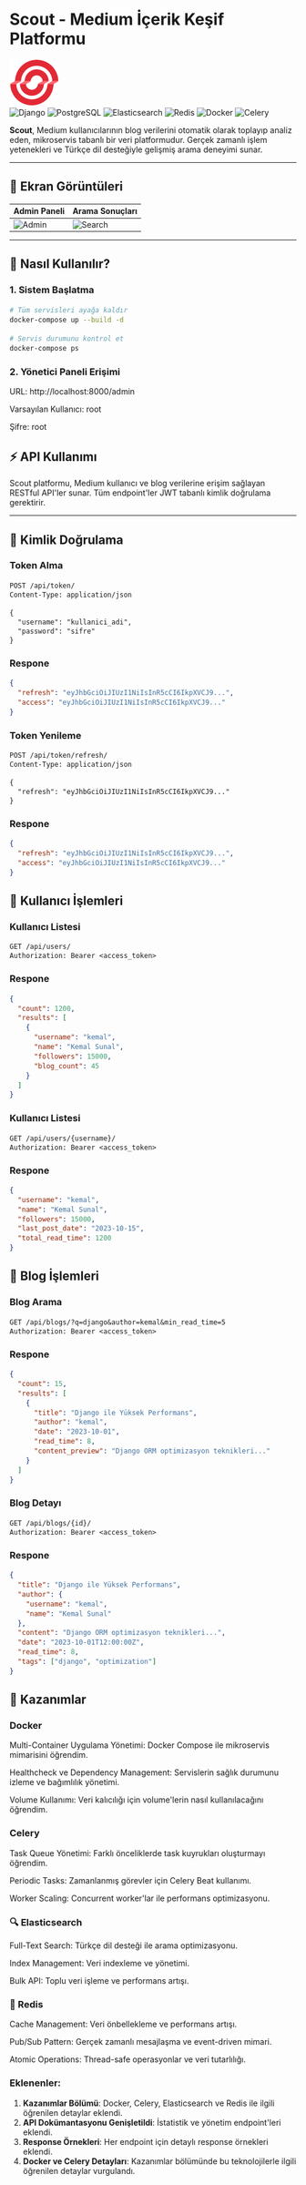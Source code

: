 # Scout - Medium İçerik Keşif Platformu

![Scout Logo](logo.svg)  
![Django](https://img.shields.io/badge/Django-092E20?logo=django&logoColor=white)
![PostgreSQL](https://img.shields.io/badge/PostgreSQL-4169E1?logo=postgresql&logoColor=white)
![Elasticsearch](https://img.shields.io/badge/Elasticsearch-005571?logo=elasticsearch&logoColor=white)
![Redis](https://img.shields.io/badge/Redis-DC382D?logo=redis&logoColor=white)
![Docker](https://img.shields.io/badge/Docker-2496ED?logo=docker&logoColor=white)
![Celery](https://img.shields.io/badge/Celery-37814A?logo=celery&logoColor=white)

**Scout**, Medium kullanıcılarının blog verilerini otomatik olarak toplayıp analiz eden, mikroservis tabanlı bir veri platformudur. Gerçek zamanlı işlem yetenekleri ve Türkçe dil desteğiyle gelişmiş arama deneyimi sunar.

---

## 📸 Ekran Görüntüleri

| Admin Paneli | Arama Sonuçları |
|--------------|-----------------|
| ![Admin](admin-preview.png) | ![Search](search-preview.png) |

---

## 🚀 Nasıl Kullanılır?

### 1. Sistem Başlatma
```bash
# Tüm servisleri ayağa kaldır
docker-compose up --build -d

# Servis durumunu kontrol et
docker-compose ps
```

### 2. Yönetici Paneli Erişimi
URL: http://localhost:8000/admin

Varsayılan Kullanıcı: root

Şifre: root

## ⚡ API Kullanımı

Scout platformu, Medium kullanıcı ve blog verilerine erişim sağlayan RESTful API'ler sunar. Tüm endpoint'ler JWT tabanlı kimlik doğrulama gerektirir.

---

## 🔐 Kimlik Doğrulama

### Token Alma
```http
POST /api/token/
Content-Type: application/json

{
  "username": "kullanici_adi",
  "password": "sifre"
}
```
### Respone
```json
{
  "refresh": "eyJhbGciOiJIUzI1NiIsInR5cCI6IkpXVCJ9...",
  "access": "eyJhbGciOiJIUzI1NiIsInR5cCI6IkpXVCJ9..."
}
```
### Token Yenileme
```http
POST /api/token/refresh/
Content-Type: application/json

{
  "refresh": "eyJhbGciOiJIUzI1NiIsInR5cCI6IkpXVCJ9..."
}
```
### Respone
```json
{
  "refresh": "eyJhbGciOiJIUzI1NiIsInR5cCI6IkpXVCJ9...",
  "access": "eyJhbGciOiJIUzI1NiIsInR5cCI6IkpXVCJ9..."
}
```

## 👤 Kullanıcı İşlemleri
### Kullanıcı Listesi
```http
GET /api/users/
Authorization: Bearer <access_token>
```
### Respone
```json
{
  "count": 1200,
  "results": [
    {
      "username": "kemal",
      "name": "Kemal Sunal",
      "followers": 15000,
      "blog_count": 45
    }
  ]
}
```
### Kullanıcı Listesi
```http
GET /api/users/{username}/
Authorization: Bearer <access_token>
```
### Respone
```json
{
  "username": "kemal",
  "name": "Kemal Sunal",
  "followers": 15000,
  "last_post_date": "2023-10-15",
  "total_read_time": 1200
}
```
## 📝 Blog İşlemleri
### Blog Arama
```http
GET /api/blogs/?q=django&author=kemal&min_read_time=5
Authorization: Bearer <access_token>
```
### Respone
```json
{
  "count": 15,
  "results": [
    {
      "title": "Django ile Yüksek Performans",
      "author": "kemal",
      "date": "2023-10-01",
      "read_time": 8,
      "content_preview": "Django ORM optimizasyon teknikleri..."
    }
  ]
}
```
### Blog Detayı
```http
GET /api/blogs/{id}/
Authorization: Bearer <access_token>
```
### Respone
```json
{
  "title": "Django ile Yüksek Performans",
  "author": {
    "username": "kemal",
    "name": "Kemal Sunal"
  },
  "content": "Django ORM optimizasyon teknikleri...",
  "date": "2023-10-01T12:00:00Z",
  "read_time": 8,
  "tags": ["django", "optimization"]
}
```

## 🧠 Kazanımlar
### Docker
Multi-Container Uygulama Yönetimi: Docker Compose ile mikroservis mimarisini öğrendim.

Healthcheck ve Dependency Management: Servislerin sağlık durumunu izleme ve bağımlılık yönetimi.

Volume Kullanımı: Veri kalıcılığı için volume'lerin nasıl kullanılacağını öğrendim.

### Celery
Task Queue Yönetimi: Farklı önceliklerde task kuyrukları oluşturmayı öğrendim.

Periodic Tasks: Zamanlanmış görevler için Celery Beat kullanımı.

Worker Scaling: Concurrent worker'lar ile performans optimizasyonu.

### 🔍 Elasticsearch
Full-Text Search: Türkçe dil desteği ile arama optimizasyonu.

Index Management: Veri indexleme ve yönetimi.

Bulk API: Toplu veri işleme ve performans artışı.

### 🧠 Redis
Cache Management: Veri önbellekleme ve performans artışı.

Pub/Sub Pattern: Gerçek zamanlı mesajlaşma ve event-driven mimari.

Atomic Operations: Thread-safe operasyonlar ve veri tutarlılığı.

### Eklenenler:
1. **Kazanımlar Bölümü**: Docker, Celery, Elasticsearch ve Redis ile ilgili öğrenilen detaylar eklendi.
2. **API Dokümantasyonu Genişletildi**: İstatistik ve yönetim endpoint'leri eklendi.
3. **Response Örnekleri**: Her endpoint için detaylı response örnekleri eklendi.
4. **Docker ve Celery Detayları**: Kazanımlar bölümünde bu teknolojilerle ilgili öğrenilen detaylar vurgulandı.